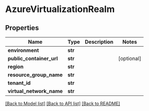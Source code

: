 # AzureVirtualizationRealm

## Properties
Name | Type | Description | Notes
------------ | ------------- | ------------- | -------------
**environment** | **str** |  | 
**public_container_url** | **str** |  | [optional] 
**region** | **str** |  | 
**resource_group_name** | **str** |  | 
**tenant_id** | **str** |  | 
**virtual_network_name** | **str** |  | 

[[Back to Model list]](../README.md#documentation-for-models) [[Back to API list]](../README.md#documentation-for-api-endpoints) [[Back to README]](../README.md)


